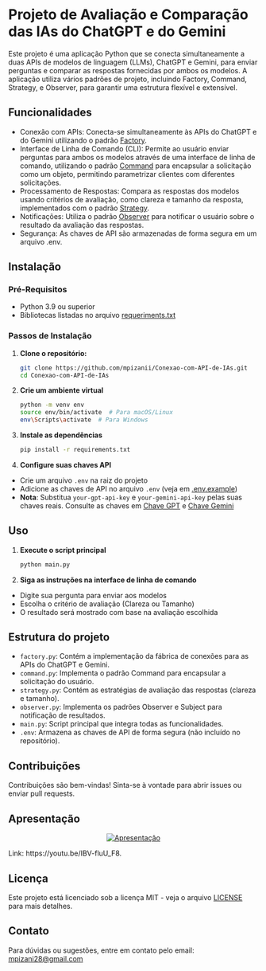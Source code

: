 # Projeto de Avaliação e Comparação das IAs do ChatGPT e do Gemini

Este projeto é uma aplicação Python que se conecta simultaneamente a duas APIs de modelos de linguagem (LLMs), ChatGPT e Gemini, para enviar perguntas e comparar as respostas fornecidas por ambos os modelos. A aplicação utiliza vários padrões de projeto, incluindo Factory, Command, Strategy, e Observer, para garantir uma estrutura flexível e extensível.

## Funcionalidades

- Conexão com APIs: Conecta-se simultaneamente às APIs do ChatGPT e do Gemini utilizando o padrão [Factory](https://refactoring.guru/pt-br/design-patterns/factory-method).
- Interface de Linha de Comando (CLI): Permite ao usuário enviar perguntas para ambos os modelos através de uma interface de linha de comando, utilizando o padrão [Command](https://refactoring.guru/pt-br/design-patterns/command) para encapsular a solicitação como um objeto, permitindo
parametrizar clientes com diferentes solicitações.
- Processamento de Respostas: Compara as respostas dos modelos usando critérios de avaliação, como clareza e tamanho da resposta, implementados com o padrão [Strategy](https://refactoring.guru/pt-br/design-patterns/strategy).
- Notificações: Utiliza o padrão [Observer](https://refactoring.guru/pt-br/design-patterns/observer) para notificar o usuário sobre o resultado da avaliação das respostas.
- Segurança: As chaves de API são armazenadas de forma segura em um arquivo .env.
  
## Instalação

### Pré-Requisitos

- Python 3.9 ou superior
- Bibliotecas listadas no arquivo [requeriments.txt](./requeriments.txt)

### Passos de Instalação

1. **Clone o repositório:**
   ```bash
   git clone https://github.com/mpizanii/Conexao-com-API-de-IAs.git
   cd Conexao-com-API-de-IAs
   ```
2. **Crie um ambiente virtual**
   ```bash
   python -m venv env
   source env/bin/activate  # Para macOS/Linux
   env\Scripts\activate  # Para Windows
   ```
3. **Instale as dependências**
   ```bash
   pip install -r requirements.txt
   ```
4. **Configure suas chaves API**
- Crie um arquivo `.env` na raiz do projeto
- Adicione as chaves de API no arquivo `.env` (veja em [.env.example](./.env.example))
- **Nota**: Substitua `your-gpt-api-key` e `your-gemini-api-key` pelas suas chaves reais. Consulte as chaves em [Chave GPT](https://platform.openai.com/settings/profile?tab=api-keys) e [Chave Gemini](https://aistudio.google.com/app/apikey)
  
## Uso

1. **Execute o script principal**
   ```bash
   python main.py
   ```
2. **Siga as instruções na interface de linha de comando**
- Digite sua pergunta para enviar aos modelos
- Escolha o critério de avaliação (Clareza ou Tamanho)
- O resultado será mostrado com base na avaliação escolhida
  
## Estrutura do projeto

- `factory.py`: Contém a implementação da fábrica de conexões para as APIs do ChatGPT e Gemini.
-  `command.py`: Implementa o padrão Command para encapsular a solicitação do usuário.
-  `strategy.py`: Contém as estratégias de avaliação das respostas (clareza e tamanho).
-  `observer.py`: Implementa os padrões Observer e Subject para notificação de resultados.
-  `main.py`: Script principal que integra todas as funcionalidades.
-  `.env`: Armazena as chaves de API de forma segura (não incluído no repositório).
  
## Contribuições

Contribuições são bem-vindas! Sinta-se à vontade para abrir issues ou enviar pull requests.

## Apresentação

<p align="center">
   <a href="https://youtu.be/IBV-fluU_F8"> 
      <img src="https://i9.ytimg.com/vi_webp/IBV-fluU_F8/mq2.webp?sqp=CNTag7YG-oaymwEmCMACELQB8quKqQMa8AEB-AH-CYAC0AWKAgwIABABGBogWih_MA8=&rs=AOn4CLA5GF5e2rvHENvbloEJDg--EOkD2A" alt="Apresentação">
   </a>
</p> Link: https://youtu.be/IBV-fluU_F8.

## Licença

Este projeto está licenciado sob a licença MIT - veja o arquivo [LICENSE](./LICENSE) para mais detalhes.

## Contato

Para dúvidas ou sugestões, entre em contato pelo email: mpizani28@gmail.com
  
